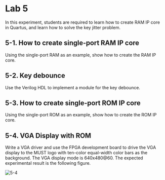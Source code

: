 # Lab 5

In this experiment, students are required to learn how to create RAM IP core in Quartus, and learn how to solve the key jitter problem. 

## 5-1. How to create single-port RAM IP core

Using the single-port RAM as an example, show how to create the RAM IP core.

## 5-2. Key debounce

Use the Verilog HDL to implement a module for the key debounce. 

## 5-3. How to create single-port ROM IP core

Using the single-port ROM as an example, show how to create the ROM IP core.

## 5-4. VGA Display with ROM

Write a VGA driver and use the FPGA development board to drive the VGA display to the MUST logo with ten-color equal-width color bars as the background. The VGA display mode is 640x480@60. The expected experimental result is the following figure.

![5-4](https://github.com/pikipity/FPGA-Laboratory/blob/main/Lab5/5-4Image.png)

